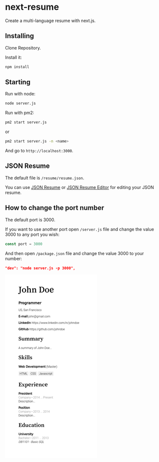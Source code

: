 # next-resume

Create a multi-language resume with next.js.

## Installing

Clone Repository.

Install it:

```bash
npm install
```

## Starting

Run with node:

```bash
node server.js
```

Run with pm2:

```bash
pm2 start server.js
```

or 

```bash
pm2 start server.js -n <name>
```

And go to `http://localhost:3000`. 

## JSON Resume

The default file is `/resume/resume.json`. 

You can use [JSON Resume](http://jsonresume.org/) or [JSON Resume Editor](http://registry.jsonresume.org/) for editing your JSON resume. 

## How to change the port number

The default port is 3000. 

If you want to use another port open `/server.js` file and change the value 3000 to any port you wish:

```js
const port = 3000
```

And then open `/package.json` file and change the value 3000 to your number: 

```json
"dev": "node server.js -p 3000",
```


![screenshot](https://raw.githubusercontent.com/feelingit/next-resume/master/resources/screenshot.png)

